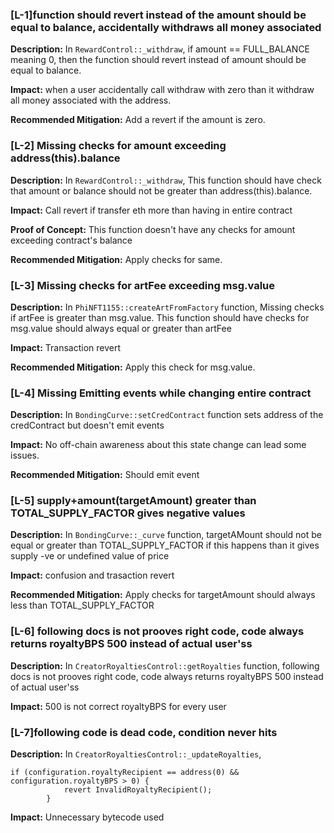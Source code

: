 ### [L-1]function should revert instead of the amount should be equal to balance, accidentally withdraws all money associated

**Description:** In `RewardControl::_withdraw`, if amount == FULL_BALANCE meaning 0, then the function should revert instead of amount should be equal to balance.

**Impact:** when a user accidentally call withdraw with zero than it withdraw all money associated with the address.

**Recommended Mitigation:**
Add a revert if the amount is zero.

### [L-2] Missing checks for amount exceeding address(this).balance

**Description:** In `RewardControl::_withdraw`, This function should have check that amount or balance should not be greater than address(this).balance. 

**Impact:** Call revert if transfer eth more than having in entire contract

**Proof of Concept:** This function doesn't have any checks for amount exceeding contract's balance

**Recommended Mitigation:** Apply checks for same.

### [L-3] Missing checks for artFee exceeding msg.value

**Description:** In `PhiNFT1155::createArtFromFactory` function, Missing checks if artFee is greater than msg.value. This function should have checks for msg.value should always equal or greater than artFee

**Impact:** Transaction revert

**Recommended Mitigation:** Apply this check for msg.value.

### [L-4] Missing Emitting events while changing entire contract

**Description:** In `BondingCurve::setCredContract` function sets address of the credContract but doesn't emit events

**Impact:** No off-chain awareness about this state change can lead some issues. 

**Recommended Mitigation:** Should emit event

### [L-5] supply+amount(targetAmount) greater than TOTAL_SUPPLY_FACTOR gives negative values

**Description:** In `BondingCurve::_curve` function, targetAMount should not be equal or greater than TOTAL_SUPPLY_FACTOR if this happens than it gives supply -ve or undefined value of price

**Impact:** confusion and trasaction revert

**Recommended Mitigation:** Apply checks for targetAmount should always less than TOTAL_SUPPLY_FACTOR

### [L-6] following docs is not prooves right code, code always returns royaltyBPS 500 instead of actual user'ss

**Description:** In `CreatorRoyaltiesControl::getRoyalties` function, following docs is not prooves right code, code
always returns royaltyBPS 500 instead of actual user'ss

**Impact:** 500 is not correct royaltyBPS for every user

### [L-7]following code is dead code, condition never hits

**Description:** In `CreatorRoyaltiesControl::_updateRoyalties`,

```
if (configuration.royaltyRecipient == address(0) && configuration.royaltyBPS > 0) {
            revert InvalidRoyaltyRecipient();
        }
```

**Impact:** Unnecessary bytecode used